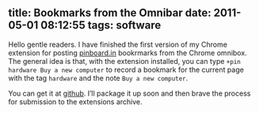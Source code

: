 title: Bookmarks from the Omnibar
date: 2011-05-01 08:12:55
tags: software
---

<div class='post_body'><p>Hello gentle readers. I have finished the first version of my Chrome extension for posting <a href="http://pinboard.in">pinboard.in</a> bookrmarks from the Chrome omnibox. The general idea is that, with the extension installed, you can type <code>+pin hardware Buy a new computer</code> to record a bookmark for the current page with the tag <code>hardware</code> and the note <code>Buy a new computer</code>.</p>

<p>You can get it at <a href="https://github.com/rjkroege/pinboardExtensions">github</a>. I&rsquo;ll package it up soon and then brave the process for submission to the extensions archive.</p></div>
